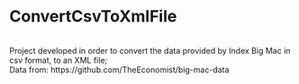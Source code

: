# ConvertCsvToXmlFile
<br>
Project developed in order to convert the data provided by Index Big Mac in csv format, to an XML file;
<br>
Data from: https://github.com/TheEconomist/big-mac-data
